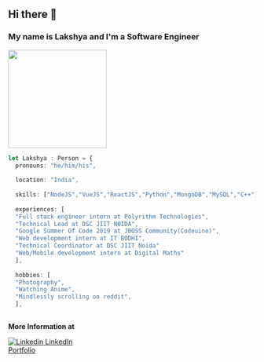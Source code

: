 ## Hi there 🚀
### My name is Lakshya and I'm a Software Engineer 

<img src="https://media.giphy.com/media/hrRJ41JB2zlgZiYcCw/giphy-downsized.gif" height="200" >


```Typescript
let Lakshya : Person = {
  pronouns: "he/him/his",
  
  location: "India",
  
  skills: ["NodeJS","VueJS","ReactJS","Python","MongoDB","MySQL","C++"],
  
  experiences: [
  "Full stack engineer intern at Polyrithm Technologies",
  "Technical Lead at DSC JIIT NOIDA",
  "Google Summer Of Code 2019 at JBOSS Community(Codeuino)",
  "Web development intern at IT BODHI",
  "Technical Coordinator at DSC JIIT Noida"
  "Web/Mobile development intern at Digital Maths"
  ],
  
  hobbies: [
  "Photography",
  "Watching Anime",
  "Mindlessly scrolling on reddit",
  ],
  
```

**More Information at**

[![Linkedin](https://i.stack.imgur.com/gVE0j.png) LinkedIn](https://www.linkedin.com/in/lakshya-khera-52b67718/)
<br>
[Portfolio](http://secret-lowlands-35035.herokuapp.com/)


<!--
**lakshyabatman/lakshyabatman** is a ✨ _special_ ✨ repository because its `README.md` (this file) appears on your GitHub profile.

Here are some ideas to get you started:

- 🔭 I’m currently working on ...
- 🌱 I’m currently learning ...
- 👯 I’m looking to collaborate on ...
- 🤔 I’m looking for help with ...
- 💬 Ask me about ...
- 📫 How to reach me: ...
- 😄 Pronouns: ...
- ⚡ Fun fact: ...
-->
